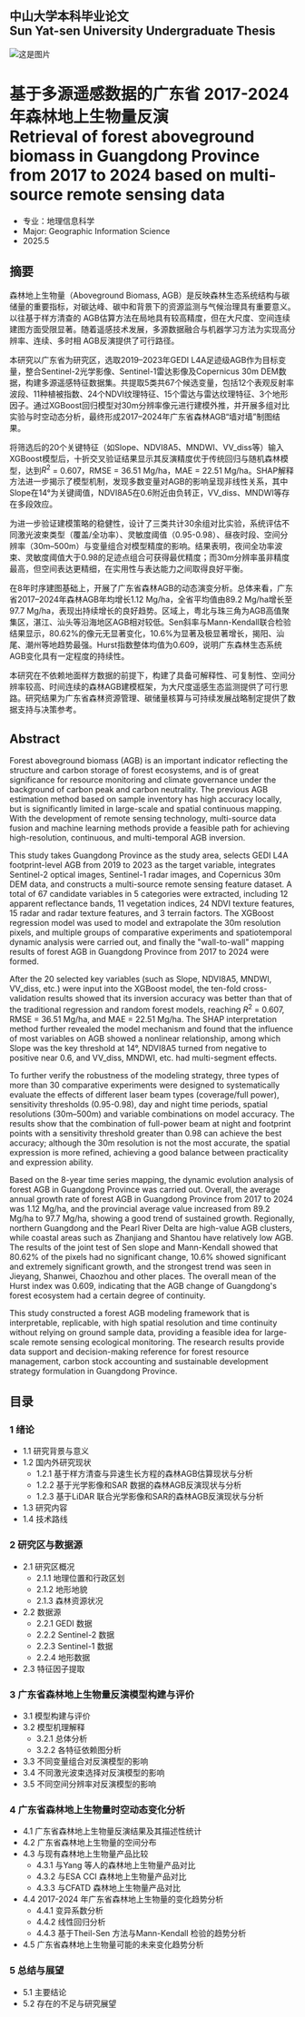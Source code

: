##  中山大学本科毕业论文 <br>  Sun Yat-sen University Undergraduate Thesis 

![这是图片](Cover-image.png "广东省 2017-2024 年8年平均森林地上生物量")

# 基于多源遥感数据的广东省 2017-2024 年森林地上生物量反演 <br> Retrieval of forest aboveground biomass in Guangdong Province from 2017 to 2024 based on multi-source remote sensing data

- 专业：地理信息科学
- Major: Geographic Information Science
- 2025.5 




## 摘要

森林地上生物量（Aboveground Biomass, AGB）是反映森林生态系统结构与碳储量的重要指标，对碳达峰、碳中和背景下的资源监测与气候治理具有重要意义。以往基于样方清查的 AGB估算方法在局地具有较高精度，但在大尺度、空间连续建图方面受限显著。随着遥感技术发展，多源数据融合与机器学习方法为实现高分辨率、连续、多时相 AGB反演提供了可行路径。

本研究以广东省为研究区，选取2019–2023年GEDI L4A足迹级AGB作为目标变量，整合Sentinel-2光学影像、Sentinel-1雷达影像及Copernicus 30m DEM数据，构建多源遥感特征数据集。共提取5类共67个候选变量，包括12个表观反射率波段、11种植被指数、24个NDVI纹理特征、15个雷达与雷达纹理特征、3个地形因子。通过XGBoost回归模型对30m分辨率像元进行建模外推，并开展多组对比实验与时空动态分析，最终形成2017–2024年广东省森林AGB“墙对墙”制图结果。

将筛选后的20个关键特征（如Slope、NDVI8A5、MNDWI、VV\_diss等）输入XGBoost模型后，十折交叉验证结果显示其反演精度优于传统回归与随机森林模型，达到$R^2$ = 0.607，RMSE = 36.51 Mg/ha，MAE = 22.51 Mg/ha。SHAP解释方法进一步揭示了模型机制，发现多数变量对AGB的影响呈现非线性关系，其中Slope在14°为关键阈值，NDVI8A5在0.6附近由负转正，VV\_diss、MNDWI等存在多段效应。

为进一步验证建模策略的稳健性，设计了三类共计30余组对比实验，系统评估不同激光波束类型（覆盖/全功率）、灵敏度阈值（0.95-0.98）、昼夜时段、空间分辨率（30m–500m）与变量组合对模型精度的影响。结果表明，夜间全功率波束、灵敏度阈值大于0.98的足迹点组合可获得最优精度；而30m分辨率虽非精度最高，但空间表达更精细，在实用性与表达能力之间取得良好平衡。

在8年时序建图基础上，开展了广东省森林AGB的动态演变分析。总体来看，广东省2017–2024年森林AGB年均增长1.12 Mg/ha，全省平均值由89.2 Mg/ha增长至97.7 Mg/ha，表现出持续增长的良好趋势。区域上，粤北与珠三角为AGB高值聚集区，湛江、汕头等沿海地区AGB相对较低。Sen斜率与Mann-Kendall联合检验结果显示，80.62\%的像元无显著变化，10.6\%为显著及极显著增长，揭阳、汕尾、潮州等地趋势最强。Hurst指数整体均值为0.609，说明广东森林生态系统AGB变化具有一定程度的持续性。

本研究在不依赖地面样方数据的前提下，构建了具备可解释性、可复制性、空间分辨率较高、时间连续的森林AGB建模框架，为大尺度遥感生态监测提供了可行思路。研究结果为广东省森林资源管理、碳储量核算与可持续发展战略制定提供了数据支持与决策参考。


## Abstract

Forest aboveground biomass (AGB) is an important indicator reflecting the structure and carbon storage of forest ecosystems, and is of great significance for resource monitoring and climate governance under the background of carbon peak and carbon neutrality. The previous AGB estimation method based on sample inventory has high accuracy locally, but is significantly limited in large-scale and spatial continuous mapping. With the development of remote sensing technology, multi-source data fusion and machine learning methods provide a feasible path for achieving high-resolution, continuous, and multi-temporal AGB inversion.

This study takes Guangdong Province as the study area, selects GEDI L4A footprint-level AGB from 2019 to 2023 as the target variable, integrates Sentinel-2 optical images, Sentinel-1 radar images, and Copernicus 30m DEM data, and constructs a multi-source remote sensing feature dataset. A total of 67 candidate variables in 5 categories were extracted, including 12 apparent reflectance bands, 11 vegetation indices, 24 NDVI texture features, 15 radar and radar texture features, and 3 terrain factors. The XGBoost regression model was used to model and extrapolate the 30m resolution pixels, and multiple groups of comparative experiments and spatiotemporal dynamic analysis were carried out, and finally the "wall-to-wall" mapping results of forest AGB in Guangdong Province from 2017 to 2024 were formed.

After the 20 selected key variables (such as Slope, NDVI8A5, MNDWI, VV\_diss, etc.) were input into the XGBoost model, the ten-fold cross-validation results showed that its inversion accuracy was better than that of the traditional regression and random forest models, reaching $R^2$ = 0.607, RMSE = 36.51 Mg/ha, and MAE = 22.51 Mg/ha. The SHAP interpretation method further revealed the model mechanism and found that the influence of most variables on AGB showed a nonlinear relationship, among which Slope was the key threshold at 14°, NDVI8A5 turned from negative to positive near 0.6, and VV\_diss, MNDWI, etc. had multi-segment effects.

To further verify the robustness of the modeling strategy, three types of more than 30 comparative experiments were designed to systematically evaluate the effects of different laser beam types (coverage/full power), sensitivity thresholds (0.95-0.98), day and night time periods, spatial resolutions (30m–500m) and variable combinations on model accuracy. The results show that the combination of full-power beam at night and footprint points with a sensitivity threshold greater than 0.98 can achieve the best accuracy; although the 30m resolution is not the most accurate, the spatial expression is more refined, achieving a good balance between practicality and expression ability.

Based on the 8-year time series mapping, the dynamic evolution analysis of forest AGB in Guangdong Province was carried out. Overall, the average annual growth rate of forest AGB in Guangdong Province from 2017 to 2024 was 1.12 Mg/ha, and the provincial average value increased from 89.2 Mg/ha to 97.7 Mg/ha, showing a good trend of sustained growth. Regionally, northern Guangdong and the Pearl River Delta are high-value AGB clusters, while coastal areas such as Zhanjiang and Shantou have relatively low AGB. The results of the joint test of Sen slope and Mann-Kendall showed that 80.62\% of the pixels had no significant change, 10.6\% showed significant and extremely significant growth, and the strongest trend was seen in Jieyang, Shanwei, Chaozhou and other places. The overall mean of the Hurst index was 0.609, indicating that the AGB change of Guangdong's forest ecosystem had a certain degree of continuity.

This study constructed a forest AGB modeling framework that is interpretable, replicable, with high spatial resolution and time continuity without relying on ground sample data, providing a feasible idea for large-scale remote sensing ecological monitoring. The research results provide data support and decision-making reference for forest resource management, carbon stock accounting and sustainable development strategy formulation in Guangdong Province.

## 目录

### 1 绪论
- 1.1 研究背景与意义
- 1.2 国内外研究现状
  - 1.2.1 基于样方清查与异速生长方程的森林AGB估算现状与分析
  - 1.2.2 基于光学影像和SAR 数据的森林AGB反演现状与分析 
  - 1.2.3 基于LiDAR 联合光学影像和SAR的森林AGB反演现状与分析
- 1.3 研究内容
- 1.4 技术路线

### 2 研究区与数据源
- 2.1 研究区概况
  - 2.1.1 地理位置和行政区划
  - 2.1.2 地形地貌
  - 2.1.3 森林资源状况
- 2.2 数据源
  - 2.2.1 GEDI 数据
  - 2.2.2 Sentinel-2 数据
  - 2.2.3 Sentinel-1 数据
  - 2.2.4 地形数据
- 2.3 特征因子提取
### 3 广东省森林地上生物量反演模型构建与评价
- 3.1 模型构建与评价
- 3.2 模型机理解释
  - 3.2.1 总体分析
  - 3.2.2 各特征依赖图分析
- 3.3 不同变量组合对反演模型的影响
- 3.4 不同激光波束选择对反演模型的影响
- 3.5 不同空间分辨率对反演模型的影响

### 4 广东省森林地上生物量时空动态变化分析
- 4.1 广东省森林地上生物量反演结果及其描述性统计
- 4.2 广东省森林地上生物量的空间分布
- 4.3 与现有森林地上生物量产品比较
  - 4.3.1 与Yang 等人的森林地上生物量产品对比
  - 4.3.2 与ESA CCI 森林地上生物量产品对比
  - 4.3.3 与CFATD 森林地上生物量产品对比
- 4.4 2017-2024 年广东省森林地上生物量的变化趋势分析
  - 4.4.1 变异系数分析
  - 4.4.2 线性回归分析
  - 4.4.3 基于Theil-Sen 方法与Mann-Kendall 检验的趋势分析
- 4.5 广东省森林地上生物量可能的未来变化趋势分析
### 5 总结与展望
- 5.1 主要结论
- 5.2 存在的不足与研究展望
